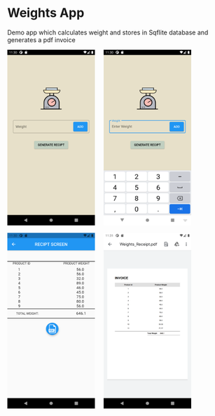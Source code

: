 # Weights App
Demo app which calculates weight and stores in Sqflite database and generates a pdf invoice



<img src="/screenshots/Screenshot_1630216801.png" width="200" height="400"> &nbsp;&nbsp;&nbsp;  <img src="/screenshots/Screenshot_1630216806.png" width="200" height="400"> 

<img src="/screenshots/Screenshot_1630216855.png" width="200" height="400"> &nbsp;&nbsp;&nbsp; <img src="/screenshots/Screenshot_1630216871.png" width="200" height="400"> 
